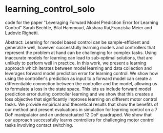 # learning_control_solo

code for the paper
"Leveraging Forward Model Prediction Error for Learning Control"
 Sarah Bechtle, Bilal Hammoud, Akshara Rai,Franziska Meier and Ludovic Righetti. 

Abstract: 
Learning for model based control can be sample-efficient and generalize well, however successfully learning models and controllers that represent the problem at hand can be challenging for complex tasks. Using inaccurate models for learning can lead to sub-optimal solutions, that are unlikely to perform well in practice. In this work, we present a learning approach which iterates between model learning and data collection and leverages forward model prediction error for learning control. We show how using the controller's prediction as input to a forward model can create a differentiable connection between the controller and the model, allowing us to formulate a loss in the state space. This lets us include forward model prediction error during controller learning and we show that this creates a loss objective that significantly improves learning on different motor control tasks. We provide empirical and theoretical results that show the benefits of our method and present evaluations in simulation for learning control on a 7 DoF manipulator and an underactuated 12 DoF quadruped. We show that our approach successfully learns controllers for challenging motor control tasks involving contact switching.
